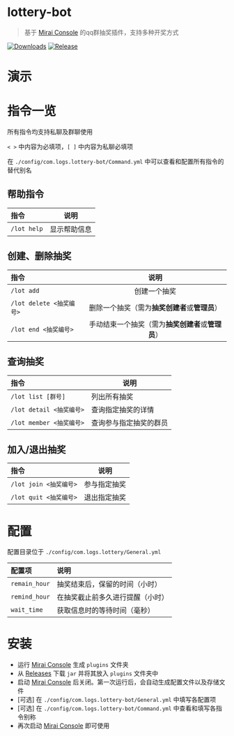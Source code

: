 # lottery-bot

> 基于 [Mirai Console](https://github.com/mamoe/mirai-console) 的qq群抽奖插件，支持多种开奖方式

[![Downloads](https://img.shields.io/github/downloads/Logthm/lottery-bot/total)](https://github.com/Logthm/lottery-bot/releases/latest)
[![Release](https://img.shields.io/github/v/release/Logthm/lottery-bot?display_name=tag)](https://github.com/Logthm/lottery-bot/releases)

# 演示



# 指令一览

所有指令均支持私聊及群聊使用

`< >` 中内容为必填项，`[ ]` 中内容为私聊必填项

在 `./config/com.logs.lottery-bot/Command.yml` 中可以查看和配置所有指令的替代别名

## 帮助指令

| 指令        |     说明     |
| :---------- | :----------: |
| `/lot help` | 显示帮助信息 |

## 创建、删除抽奖

| 指令                     |  说明            |
| :----------------------- |  :----------------------------------------------------------: |
| `/lot add`          |           创建一个抽奖                                                 |
| `/lot delete <抽奖编号>` |        删除一个抽奖（需为**抽奖创建者**或**管理员**）   |
| `/lot end <抽奖编号>`    |         手动结束一个抽奖（需为**抽奖创建者**或**管理员**） |

## 查询抽奖

| 指令                     | 说明                   |
| :----------------------- | ---------------------- |
| `/lot list [群号]`       | 列出所有抽奖           |
| `/lot detail <抽奖编号>` | 查询指定抽奖的详情     |
| `/lot member <抽奖编号>` | 查询参与指定抽奖的群员 |

## 加入/退出抽奖

| 指令                 | 说明     |
|:-------------------|--------|
| `/lot join <抽奖编号>` | 参与指定抽奖 |
| `/lot quit <抽奖编号>`  | 退出指定抽奖 |

# 配置

配置目录位于 `./config/com.logs.lottery/General.yml`

| 配置项        | 说明                             |
| :------------ | :------------------------------- |
| `remain_hour` | 抽奖结束后，保留的时间（小时）   |
| `remind_hour` | 在抽奖截止前多久进行提醒（小时） |
| `wait_time`   | 获取信息时的等待时间（毫秒）     |

# 安装

* 运行 [Mirai Console](https://github.com/mamoe/mirai-console) 生成 `plugins` 文件夹
* 从 [Releases](https://github.com/Logthm/lottery/releases/latest) 下载 `jar` 并将其放入 `plugins` 文件夹中
* 启动 [Mirai Console](https://github.com/mamoe/mirai-console) 后关闭。第一次运行后，会自动生成配置文件以及存储文件
* [可选] 在 `./config/com.logs.lottery-bot/General.yml` 中填写各配置项
* [可选] 在 `./config/com.logs.lottery-bot/Command.yml` 中查看和填写各指令别称
* 再次启动 [Mirai Console](https://github.com/mamoe/mirai-console) 即可使用
